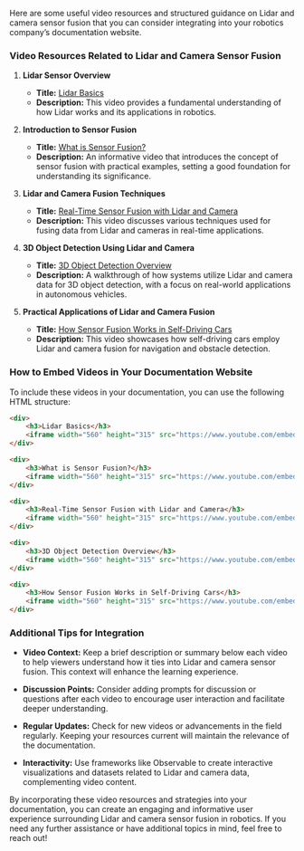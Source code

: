 Here are some useful video resources and structured guidance on Lidar and camera sensor fusion that you can consider integrating into your robotics company’s documentation website.

### Video Resources Related to Lidar and Camera Sensor Fusion

1. **Lidar Sensor Overview**  
   - **Title:** [Lidar Basics](https://www.youtube.com/watch?v=EsUO5eZNK4E)  
   - **Description:** This video provides a fundamental understanding of how Lidar works and its applications in robotics.

2. **Introduction to Sensor Fusion**  
   - **Title:** [What is Sensor Fusion?](https://www.youtube.com/watch?v=A6Qe20L8bIw)  
   - **Description:** An informative video that introduces the concept of sensor fusion with practical examples, setting a good foundation for understanding its significance.

3. **Lidar and Camera Fusion Techniques**  
   - **Title:** [Real-Time Sensor Fusion with Lidar and Camera](https://www.youtube.com/watch?v=WWAJH3Z-8i8)  
   - **Description:** This video discusses various techniques used for fusing data from Lidar and cameras in real-time applications.

4. **3D Object Detection Using Lidar and Camera**  
   - **Title:** [3D Object Detection Overview](https://www.youtube.com/watch?v=H0tbXMeRG2g)  
   - **Description:** A walkthrough of how systems utilize Lidar and camera data for 3D object detection, with a focus on real-world applications in autonomous vehicles.

5. **Practical Applications of Lidar and Camera Fusion**  
   - **Title:** [How Sensor Fusion Works in Self-Driving Cars](https://www.youtube.com/watch?v=SEYT5ob7JRw)  
   - **Description:** This video showcases how self-driving cars employ Lidar and camera fusion for navigation and obstacle detection.

### How to Embed Videos in Your Documentation Website

To include these videos in your documentation, you can use the following HTML structure:

```html
<div>
    <h3>Lidar Basics</h3>
    <iframe width="560" height="315" src="https://www.youtube.com/embed/EsUO5eZNK4E" frameborder="0" allow="accelerometer; autoplay; clipboard-write; encrypted-media; gyroscope; picture-in-picture" allowfullscreen></iframe>
</div>

<div>
    <h3>What is Sensor Fusion?</h3>
    <iframe width="560" height="315" src="https://www.youtube.com/embed/A6Qe20L8bIw" frameborder="0" allow="accelerometer; autoplay; clipboard-write; encrypted-media; gyroscope; picture-in-picture" allowfullscreen></iframe>
</div>

<div>
    <h3>Real-Time Sensor Fusion with Lidar and Camera</h3>
    <iframe width="560" height="315" src="https://www.youtube.com/embed/WWAJH3Z-8i8" frameborder="0" allow="accelerometer; autoplay; clipboard-write; encrypted-media; gyroscope; picture-in-picture" allowfullscreen></iframe>
</div>

<div>
    <h3>3D Object Detection Overview</h3>
    <iframe width="560" height="315" src="https://www.youtube.com/embed/H0tbXMeRG2g" frameborder="0" allow="accelerometer; autoplay; clipboard-write; encrypted-media; gyroscope; picture-in-picture" allowfullscreen></iframe>
</div>

<div>
    <h3>How Sensor Fusion Works in Self-Driving Cars</h3>
    <iframe width="560" height="315" src="https://www.youtube.com/embed/SEYT5ob7JRw" frameborder="0" allow="accelerometer; autoplay; clipboard-write; encrypted-media; gyroscope; picture-in-picture" allowfullscreen></iframe>
</div>
```

### Additional Tips for Integration

- **Video Context:** Keep a brief description or summary below each video to help viewers understand how it ties into Lidar and camera sensor fusion. This context will enhance the learning experience.
  
- **Discussion Points:** Consider adding prompts for discussion or questions after each video to encourage user interaction and facilitate deeper understanding.

- **Regular Updates:** Check for new videos or advancements in the field regularly. Keeping your resources current will maintain the relevance of the documentation.

- **Interactivity:** Use frameworks like Observable to create interactive visualizations and datasets related to Lidar and camera data, complementing video content.

By incorporating these video resources and strategies into your documentation, you can create an engaging and informative user experience surrounding Lidar and camera sensor fusion in robotics. If you need any further assistance or have additional topics in mind, feel free to reach out!